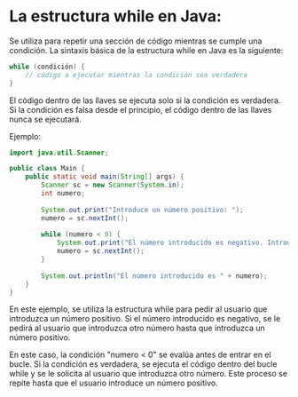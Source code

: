 # La estructura while en Java:
Se utiliza para repetir una sección de código mientras se cumple una condición. La sintaxis básica de la estructura while en Java es la siguiente:

```java
while (condición) {
    // código a ejecutar mientras la condición sea verdadera
}
```
El código dentro de las llaves se ejecuta solo si la condición es verdadera. Si la condición es falsa desde el principio, el código dentro de las llaves nunca se ejecutará.

Ejemplo:
```java
import java.util.Scanner;

public class Main {
    public static void main(String[] args) {
        Scanner sc = new Scanner(System.in);
        int numero;
        
        System.out.print("Introduce un número positivo: ");
        numero = sc.nextInt();
        
        while (numero < 0) {
            System.out.print("El número introducido es negativo. Introduce otro número: ");
            numero = sc.nextInt();
        }
        
        System.out.println("El número introducido es " + numero);
    }
}
```

En este ejemplo, se utiliza la estructura while para pedir al usuario que introduzca un número positivo. Si el número introducido es negativo, se le pedirá al usuario que introduzca otro número hasta que introduzca un número positivo.

En este caso, la condición "numero < 0" se evalúa antes de entrar en el bucle. Si la condición es verdadera, se ejecuta el código dentro del bucle while y se le solicita al usuario que introduzca otro número. Este proceso se repite hasta que el usuario introduce un número positivo.
